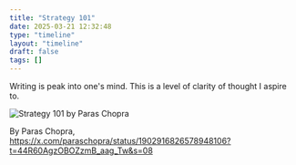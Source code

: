 ```yaml
---
title: "Strategy 101"
date: 2025-03-21 12:32:48
type: "timeline"
layout: "timeline"
draft: false
tags: []
---
```


Writing is peak into one's mind. This is a level of clarity of thought I aspire to.


![Strategy 101 by Paras Chopra](https://pbs.twimg.com/media/GmiEwwtaAAAwrKZ?format=jpg&name=large)

By Paras Chopra, https://x.com/paraschopra/status/1902916826578948106?t=44R60AgzOBOZzmB_aag_Tw&s=08